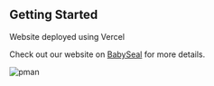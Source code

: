 ## Getting Started

Website deployed using Vercel

Check out our website on [BabySeal](https://pixel-man-website.vercel.app/) for more details.

![pman](https://user-images.githubusercontent.com/44951876/128557092-13e04232-33c5-487d-a571-3bda40080778.gif)
